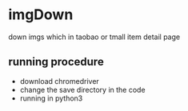# imgDown
down imgs which in taobao or tmall item detail page 

## running procedure
- download chromedriver
- change the save directory in the code 
- running in python3
 
